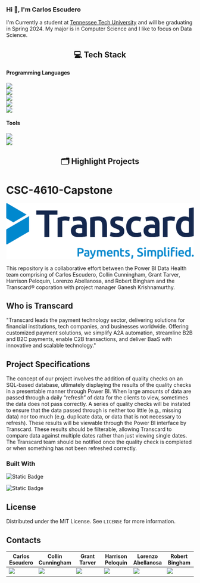 ### Hi 👋, I'm Carlos Escudero 
I'm Currently a student at [Tennessee Tech University](https://www.tntech.edu/) and will be graduating in Spring 2024. My major is in Computer Science and I like to focus on Data Science.

<h2 align="center">💻 Tech Stack</h2>

#### Programming Languages
<p align="center">
    <img src="https://img.shields.io/badge/C-00599C?style=for-the-badge&logo=c&logoColor=white" style="display: block; margin: auto;"/>
    <img src="https://img.shields.io/badge/C%2B%2B-00599C?style=for-the-badge&logo=c%2B%2B&logoColor=white" style="display: block; margin: auto;"/>
    <img src="https://img.shields.io/badge/Python-FFD43B?style=for-the-badge&logo=python&logoColor=blue" style="display: block; margin: auto;"/>
    <img src="https://img.shields.io/badge/MySQL-005C84?style=for-the-badge&logo=mysql&logoColor=white" style="display: block; margin: auto;"/>
    <img src="https://img.shields.io/badge/Microsoft%20SQL%20Server-CC2927?style=for-the-badge&logo=microsoft%20sql%20server&logoColor=white" style="display: block; margin: auto;"/>
</p>

#### Tools
<p align="center">
    <img src="https://img.shields.io/badge/GIT-E44C30?style=for-the-badge&logo=git&logoColor=white" style="display: block; margin: auto;"/>
    <img src="https://img.shields.io/badge/Jupyter-F37626.svg?&style=for-the-badge&logo=Jupyter&logoColor=white" style="display: block; margin: auto;"/>
</p>

<h2 align="center">🗂️ Highlight Projects</h2>


</div>

# CSC-4610-Capstone
<!-- PROJECT LOGO -->
<div align="center">
    <img src="./Images/Transcard.png">
</div>

This repository is a collaborative effort between the Power BI Data Health team comprising of Carlos Escudero, Collin Cunningham, Grant Tarver, Harrison Peloquin, Lorenzo Abellanosa, and Robert Bingham and the Transcard® coporation with project manager Ganesh Krishnamurthy. 

<!-- WHO IS TRANSCARD -->
## Who is Transcard
"Transcard leads the payment technology sector, delivering solutions for financial institutions, tech companies, and businesses worldwide. Offering customized payment solutions, we simplify A2A automation, streamline B2B and B2C payments, enable C2B transactions, and deliver BaaS with innovative and scalable technology."

<!-- PROJECT SPECIFICATIONS -->
## Project Specifications
The concept of our project involves the addition of quality checks on an SQL-based database, ultimately displaying the results of the quality checks in a presentable manner through Power BI. When large amounts of data are passed through a daily “refresh” of data for the clients to view, sometimes the data does not pass correctly. A series of quality checks will be instated to ensure that the data passed through is neither too little (e.g., missing data) nor too much (e.g. duplicate data, or data that is not necessary to refresh). These results will be viewable through the Power BI interface by Transcard. These results should be filterable, allowing Transcard to compare data against multiple dates rather than just viewing single dates. The Transcard team should be notified once the quality check is completed or when something has not been refreshed correctly.

### Built With
![Static Badge](https://img.shields.io/badge/microsoft-sql-server?style=for-the-badge&logo=microsoft-sql-server&logoColor=yellow&color=bright-green)

![Static Badge](https://img.shields.io/badge/power_bi-F2C811?style=for-the-badge&logo=powerbi&label=Microsoft&color=bright-green)

<!-- LICENSE -->
## License

Distributed under the MIT License. See `LICENSE` for more information.

<!-- CONTACTS -->
## Contacts
<table style="width:100%">
    <thead>
        <tr>
            <th width="16%">Carlos Escudero</th>
            <th width="16%">Collin Cunningham</th>
            <th width="16%">Grant Tarver</th>
            <th width="16%">Harrison Peloquin</th>
            <th width="16%">Lorenzo Abellanosa</th>
            <th width="16%">Robert Bingham</th>
        </tr>
    </thead>
    <tbody>
        <tr>
            <td width="16%">
                <a href="https://www.linkedin.com/in/carlos-escudero-a018a7125/">
                    <img src="https://img.shields.io/badge/LinkedIn-0077B5?style=for-the-badge&logo=linkedin&logoColor=white"/>
                </a>
            </td>
            <td width="16%">
                <a href="https://www.linkedin.com/in/collin-cunningham/">
                    <img src="https://img.shields.io/badge/LinkedIn-0077B5?style=for-the-badge&logo=linkedin&logoColor=white"/>
                </a>
            </td>
            <td width="16%">
                <a href="https://www.linkedin.com/in/granttarver/">
                    <img src="https://img.shields.io/badge/LinkedIn-0077B5?style=for-the-badge&logo=linkedin&logoColor=white"/>
                </a>
            </td>
            <td width="16%">
                <a href="https://www.linkedin.com/in/harrison-peloquin-2b080b24a/">
                    <img src="https://img.shields.io/badge/LinkedIn-0077B5?style=for-the-badge&logo=linkedin&logoColor=white"/>
                </a>
            </td>
            <td width="16%">
                <a href="https://www.linkedin.com/in/lorenzo-abellanosa/">
                    <img src="https://img.shields.io/badge/LinkedIn-0077B5?style=for-the-badge&logo=linkedin&logoColor=white"/>
                </a>
            </td>
            <td width="16%">
                <a href="https://www.linkedin.com/in/robert-bingham/">
                    <img src="https://img.shields.io/badge/LinkedIn-0077B5?style=for-the-badge&logo=linkedin&logoColor=white"/>
                </a>
            </td>
    </tr>
  </tbody>
</table>

<!--
**cescudero27/cescudero27** is a ✨ _special_ ✨ repository because its `README.md` (this file) appears on your GitHub profile.

Here are some ideas to get you started:

- 🔭 I’m currently working on ...
- 🌱 I’m currently learning ...
- 👯 I’m looking to collaborate on ...
- 🤔 I’m looking for help with ...
- 💬 Ask me about ...
- 📫 How to reach me: ...
- 😄 Pronouns: ...
- ⚡ Fun fact: ...
-->

